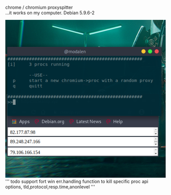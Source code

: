 chrome / chromium proxyspitter  
...it works on my computer. Debian 5.9.6-2

![alt text](https://raw.githubusercontent.com/l014/chroxy/main/run.png)
'''
todo
  support fort win
  err.handling
  function to kill specific proc
  api options, tld,protocol,resp.time,anonlevel
'''
